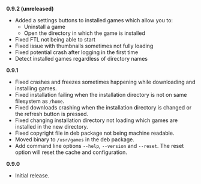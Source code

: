 **0.9.2 (unreleased)**
- Added a settings buttons to installed games which allow you to:
    - Uninstall a game
    - Open the directory in which the game is installed
- Fixed FTL not being able to start
- Fixed issue with thumbnails sometimes not fully loading
- Fixed potential crash after logging in the first time
- Detect installed games regardless of directory names

**0.9.1**
- Fixed crashes and freezes sometimes happening while downloading and installing games.
- Fixed installation failing when the installation directory is not on same filesystem as ``/home``.
- Fixed downloads crashing when the installation directory is changed or the refresh button is pressed.
- Fixed changing installation directory not loading which games are installed in the new directory.
- Fixed copyright file in deb package not being machine readable.
- Moved binary to ``/usr/games`` in the deb package.
- Add command line options ``--help``, ``--version`` and ``--reset``. The reset option will reset the cache and configuration. 

**0.9.0**
- Initial release.